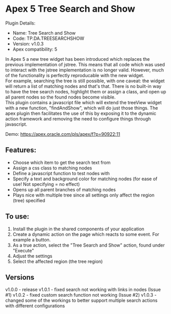 # Apex 5 Tree Search and Show

Plugin Details:
- Name: Tree Search and Show
- Code: TP.DA.TREESEARCHSHOW
- Version: v1.0.3
- Apex compatibility: 5

In Apex 5 a new tree widget has been introduced which replaces the previous implementation of jstree. This means that all code which was used to interact with the jstree implementation is no longer valid. However, much of the functionality is perfectly reproducable with the new widget.  
For example, searching the tree is still possible, with one caveat: the widget will return a list of matching nodes and that's that. There is no built-in way to have the tree search nodes, highlight them or assign a class, and open up all parent nodes so the found nodes become visible.  
This plugin contains a javascript file which will extend the treeView widget with a new function, "findAndShow", which will do just those things. The apex plugin then facilitates the use of this by exposing it to the dynamic action framework and removing the need to configure things through javascript.  

Demo: https://apex.oracle.com/pls/apex/f?p=90922:11 

## Features:

- Choose which item to get the search text from
- Assign a css class to matching nodes
- Define a javascript function to test nodes with
- Specify a text and background color for matching nodes (for ease of use! Not specifying = no effect)
- Opens up all parent branches of matching nodes
- Plays nice with multiple tree since all settings only affect the region (tree) specified

## To use:

1. Install the plugin in the shared components of your application
2. Create a dynamic action on the page which reacts to some event. For example a button.
3. As a true action, select the "Tree Search and Show" action, found under "Execute"
4. Adjust the settings
5. Select the affected region (the tree region)

## Versions

v1.0.0 - release
v1.0.1 - fixed search not working with links in nodes (Issue #1)
v1.0.2 - fixed custom search function not working (Issue #2)
v1.0.3 - changed some of the workings to better support multiple search actions with different configurations